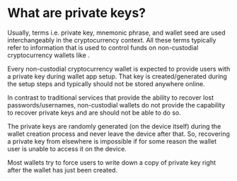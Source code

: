 # What are private keys?

Usually, terms i.e. private key, mnemonic phrase, and wallet seed are used interchangeably in the cryptocurrency context. All these terms typically refer to information that is used to control funds on non-custodial cryptocurrency wallets like .

Every non-custodial cryptocurrency wallet is expected to provide users with a private key during wallet app setup. That key is created/generated during the setup steps and typically should not be stored anywhere online.

In contrast to traditional services that provide the ability to recover lost passwords/usernames, non-custodial wallets do not provide the capability to recover private keys and are should not be able to do so.

The private keys are randomly generated (on the device itself) during the wallet creation process and never leave the device after that. So, recovering a private key from elsewhere is impossible if for some reason the wallet user is unable to access it on the device.

Most wallets try to force users to write down a copy of private key right after the wallet has just been created.
